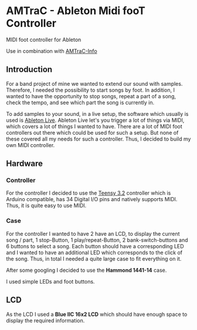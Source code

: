 # AMTraC - Ableton Midi fooT Controller
MIDI foot controller for Ableton

Use in combination with [AMTraC-Info](https://github.com/LeovR/amtrac-info)

## Introduction
For a band project of mine we wanted to extend our sound with samples. Therefore, I needed the possibility to start songs by foot. In addition, I wanted to have the opportunity to stop songs, repeat a part of a song, check the tempo, and see which part the song is currently in.

To add samples to your sound, in a live setup, the software which usually is used is [Ableton Live](http://www.ableton.com).
Ableton Live let's you trigger a lot of things via MIDI, which covers a lot of things I wanted to have.
There are a lot of MIDI foot controllers out there which could be used for such a setup. But none of these covered all my needs for such a controller. Thus, I decided to build my own MIDI controller.

## Hardware

### Controller
For the controller I decided to use the [Teensy 3.2](https://www.pjrc.com/store/teensy32.html) controller which is Arduino compatible, has 34 Digital I/O pins and natively supports MIDI. Thus, it is quite easy to use MIDI.

### Case
For the controller I wanted to have 2 have an LCD, to display the current song / part, 1 stop-Button, 1 play/repeat-Button, 2 bank-switch-buttons and 6 buttons to select a song. Each button should have a corresponding LED and I wanted to have an additional LED which corresponds to the click of the song.
Thus, in total I needed a quite large case to fit everything on it.

After some googling I decided to use the **Hammond 1441-14** case.

I used simple LEDs and foot buttons.

## LCD
As the LCD I used a **Blue IIC 16x2 LCD** which should have enough space to display the required information.
